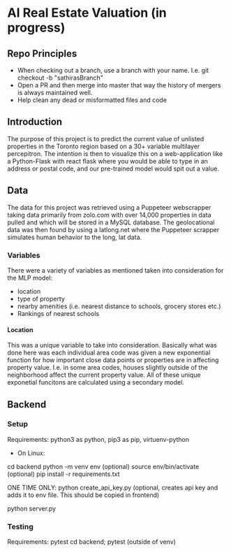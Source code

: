 # AI Real Estate Valuation (in progress)

## Repo Principles

* When checking out a branch, use a branch with your name. I.e. git checkout -b "sathirasBranch"
* Open a PR and then merge into master that way the history of mergers is always maintained well. 
* Help clean any dead or misformatted files and code

## Introduction
The purpose of this project is to predict the current value of unlisted properties in the Toronto region based on a 30+ variable multilayer percepitron. The intention is then to visualize this on a web-application like a Python-Flask with react flask where you would be able to type in an address or postal code, and our pre-trained model would spit out a value.


## Data
The data for this project was retrieved using a Puppeteer webscrapper taking data primarily from zolo.com with over 14,000 properties in data pulled and which will be stored in a MySQL database. The geolocational data was then found by using a latlong.net where the Puppeteer scrapper simulates human behavior to the long, lat data.

### Variables
There were a variety of variables as mentioned taken into consideration for the MLP model:
* location
* type of property
* nearby amenities (i.e. nearest distance to schools, grocery stores etc.)
* Rankings of nearest schools

#### Location
This was a unique variable to take into consideration. Basically what was done here was each individual area code was given a new exponential function for how important close data points or properties are in affecting property value. I.e. in some area codes, houses slightly outside of the neighborhood affect the current property value.
All of these unique exponetial funcitons are calculated using a secondary model.




## Backend 


### Setup 
Requirements: python3 as python, pip3 as pip, virtuenv-python

* On Linux: 

cd backend 
python -m venv env (optional)
source env/bin/activate (optional)
pip install -r requirements.txt

ONE TIME ONLY: 
python create_api_key.py (optional, creates api key and adds it to env file. This should be copied in frontend)

python server.py 



### Testing 
Requirements: pytest 
cd backend;
pytest (outside of venv)